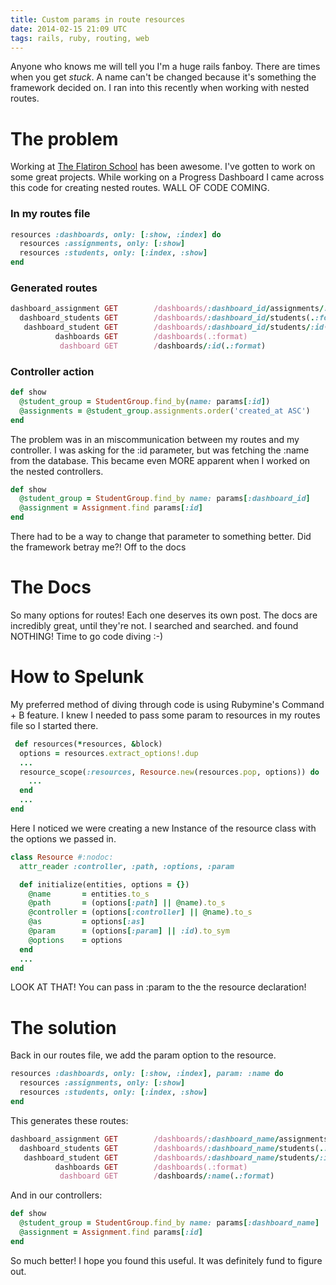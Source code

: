 ```yaml
---
title: Custom params in route resources
date: 2014-02-15 21:09 UTC
tags: rails, ruby, routing, web
---
```


Anyone who knows me will tell you I'm a huge rails fanboy. There are times when you get _stuck_.
A name can't be changed because it's something the framework decided on. I ran
into this recently when working with nested routes.

# The problem
Working at [The Flatiron School](http://flatironschool.com/) has been awesome. I've gotten to work on some great projects.
While working on a Progress Dashboard I came across this code for creating nested routes. WALL OF CODE COMING.

### In my routes file
``` ruby
resources :dashboards, only: [:show, :index] do
  resources :assignments, only: [:show]
  resources :students, only: [:index, :show]
end
```

### Generated routes
``` ruby
dashboard_assignment GET        /dashboards/:dashboard_id/assignments/:id(.:format) assignments#show
  dashboard_students GET        /dashboards/:dashboard_id/students(.:format)        students#index
   dashboard_student GET        /dashboards/:dashboard_id/students/:id(.:format)    students#show
          dashboards GET        /dashboards(.:format)                               dashboards#index
           dashboard GET        /dashboards/:id(.:format)                           dashboards#show
```

### Controller action
``` ruby
def show
  @student_group = StudentGroup.find_by(name: params[:id])
  @assignments = @student_group.assignments.order('created_at ASC')
end
```

The problem was in an miscommunication between my routes and my controller. I was asking for the :id parameter, but was
fetching the :name from the database. This became even MORE apparent when I worked on the nested controllers.

``` ruby
def show
  @student_group = StudentGroup.find_by name: params[:dashboard_id]
  @assignment = Assignment.find params[:id]
end
```

There had to be a way to change that parameter to something better. Did the framework betray me?! Off to the docs

# The Docs

So many options for routes! Each one deserves its own post.  The docs are incredibly great, until they're not. I searched
and searched. and found NOTHING! Time to go code diving :-)

# How to Spelunk

My preferred method of diving through code is using Rubymine's Command + B feature. I knew I needed to pass some param to
resources in my routes file so I started there.

``` ruby
 def resources(*resources, &block)
  options = resources.extract_options!.dup
  ...
  resource_scope(:resources, Resource.new(resources.pop, options)) do
    ...
  end
  ...
end
```

Here I noticed we were creating a new Instance of the resource class with the options we passed in.

``` ruby
class Resource #:nodoc:
  attr_reader :controller, :path, :options, :param

  def initialize(entities, options = {})
    @name       = entities.to_s
    @path       = (options[:path] || @name).to_s
    @controller = (options[:controller] || @name).to_s
    @as         = options[:as]
    @param      = (options[:param] || :id).to_sym
    @options    = options
  end
  ...
end
```

LOOK AT THAT! You can pass in :param to the the resource declaration!


# The solution

Back in our routes file, we add the param option to the resource.

``` ruby
resources :dashboards, only: [:show, :index], param: :name do
  resources :assignments, only: [:show]
  resources :students, only: [:index, :show]
end
```

This generates these routes:

``` ruby
dashboard_assignment GET        /dashboards/:dashboard_name/assignments/:id(.:format) assignments#show
  dashboard_students GET        /dashboards/:dashboard_name/students(.:format)        students#index
   dashboard_student GET        /dashboards/:dashboard_name/students/:id(.:format)    students#show
          dashboards GET        /dashboards(.:format)                                 dashboards#index
           dashboard GET        /dashboards/:name(.:format)                           dashboards#show
```

And in our controllers:

``` ruby
def show
  @student_group = StudentGroup.find_by name: params[:dashboard_name]
  @assignment = Assignment.find params[:id]
end
```

So much better! I hope you found this useful. It was definitely fund to figure out.
